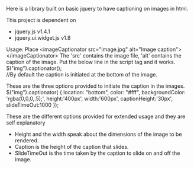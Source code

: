 Here is a library built on basic jquery to have captioning on images in html.

This project is dependent on
- 	jquery.js v1.4.1
- jquery.ui.widget.js v1.8

Usage:
Place 
&lt;imageCaptionator src="image.jpg" alt="Image caption"&gt;&lt;/imageCaptionator&gt;
The 'src' contains the image file, 'alt' contains the caption of the image. Put the below line in the script tag and it works.
$("img").captionator();
<br />//By default the caption is initiated at the bottom of the image.


These are the three options provided to initiate the caption in the images.
$("img").captionator(
    {
        location: "bottom",
        color: "#fff",
        backgroundColor: 'rgba(0,0,0,.5);',
        height:'400px',
        width:'600px',
        captionHeight:'30px',
        slideTimeOut:1000
    });

These are the different options provided for extended usage and they are self explanatory
- Height and the width speak about the dimensions of the image to be rendered.
- Caption is the height of the caption that slides.
- SlideTimeOut is the time taken by the caption to slide on and off the image.

